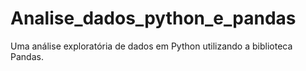# Analise_dados_python_e_pandas

Uma análise exploratória de dados em Python utilizando a biblioteca Pandas.
